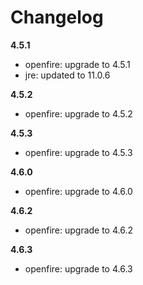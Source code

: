 # Changelog
**4.5.1**
- openfire: upgrade to 4.5.1
- jre: updated to 11.0.6

**4.5.2**
- openfire: upgrade to 4.5.2

**4.5.3**
- openfire: upgrade to 4.5.3

**4.6.0**
- openfire: upgrade to 4.6.0

**4.6.2**
- openfire: upgrade to 4.6.2

**4.6.3**
- openfire: upgrade to 4.6.3
